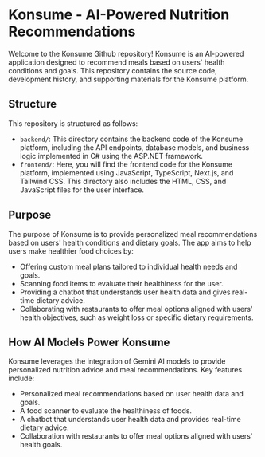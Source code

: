 # Konsume - AI-Powered Nutrition Recommendations

Welcome to the Konsume Github repository! Konsume is an AI-powered application designed to recommend meals based on users' health conditions and goals. This repository contains the source code, development history, and supporting materials for the Konsume platform.

## Structure
This repository is structured as follows:
- `backend/`: This directory contains the backend code of the Konsume platform, including the API endpoints, database models, and business logic implemented in C# using the ASP.NET framework.
- `frontend/`: Here, you will find the frontend code for the Konsume platform, implemented using JavaScript, TypeScript, Next.js, and Tailwind CSS. This directory also includes the HTML, CSS, and JavaScript files for the user interface.

## Purpose
The purpose of Konsume is to provide personalized meal recommendations based on users' health conditions and dietary goals. The app aims to help users make healthier food choices by:
- Offering custom meal plans tailored to individual health needs and goals.
- Scanning food items to evaluate their healthiness for the user.
- Providing a chatbot that understands user health data and gives real-time dietary advice.
- Collaborating with restaurants to offer meal options aligned with users' health objectives, such as weight loss or specific dietary requirements.

## How AI Models Power Konsume
Konsume leverages the integration of Gemini AI models to provide personalized nutrition advice and meal recommendations. Key features include:
- Personalized meal recommendations based on user health data and goals.
- A food scanner to evaluate the healthiness of foods.
- A chatbot that understands user health data and provides real-time dietary advice.
- Collaboration with restaurants to offer meal options aligned with users' health goals.